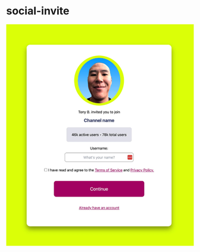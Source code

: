 # social-invite

<img src="images/social-invite-ss.jpg" width="800px" height="auto" alt="screenshot of site" />